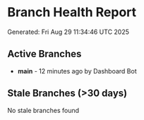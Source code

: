 # Branch Health Report
Generated: Fri Aug 29 11:34:46 UTC 2025

## Active Branches
- **main** - 12 minutes ago by Dashboard Bot

## Stale Branches (>30 days)
No stale branches found
